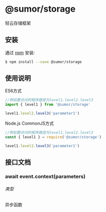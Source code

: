 # @sumor/storage

轻云存储框架

## 安装

通过 [npm](https://www.npmjs.com/) 安装:

```sh
$ npm install --save @sumor/storage
```

## 使用说明

ES6方式

```js
//例如要访问的程序路径为level1.level2.level3
import { level1 } from '@sumor/storage'

level1.level2.level3('parameter1')
```

Node.js CommonJS方式

```js
//例如要访问的程序路径为level1.level2.level3
const { level1 } = require('@sumor/storage')

level1.level2.level3('parameter1')
```

## 接口文档

### await event.context(parameters)

###### 类型

异步函数
